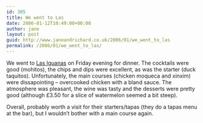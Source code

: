 ```yaml
---
id: 305
title: We went to Las
date: 2006-01-12T10:49:00+00:00
author: jane
layout: post
guid: http://www.janeandrichard.co.uk/2006/01/we_went_to_las
permalink: /2006/01/we_went_to_las/
---
```

We went to [Las Iguanas](http://www.iguanas.co.uk) on Friday evening for dinner. The cocktails were good (mohitos), the chips and dips were excellent, as was the starter (duck taquitos). Unfortunately, the main courses (chicken moqueca and xinxim) were dissapointing &#8211; overcooked chicken with a bland sauce. The atmosphere was pleasant, the wine was tasty and the desserts were pretty good (although &#xA3;3.50 for a slice of watermelon seemed a bit steep). 

Overall, probably worth a visit for their starters/tapas (they do a tapas menu at the bar), but I wouldn&#8217;t bother with a main course again.